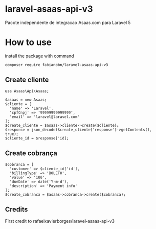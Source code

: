 # laravel-asaas-api-v3
Pacote independente de integracao Asaas.com para Laravel 5

# How to use

install the package with command
```
composer require fabianobn/laravel-asaas-api-v3
```

## Create cliente

``` 
use Asaas\Api\Asaas;

$asaas = new Asaas;
$cliente = [
  'name' => 'Laravel',
  'cpfCnpj' => '99999999999999',
  'email' => 'laravel@laravel.com'
];
$create_cliente = $asaas->cliente->create($cliente);
$response = json_decode($create_cliente['response']->getContents(), true);
$cliente_id = $response['id];
```

## Create cobrança

```
$cobranca = [
  'customer' => $cliente_id['id'],
  'billingType' => 'BOLETO',
  'value' => '100',
  'dueDate' => date('Y-m-d'),
  'description' => 'Payment info'
];
$create_cobranca = $asaas->cobranca->create($cobranca);
```

## Credits
First credit to rafaelxavierborges/laravel-asaas-api-v3
